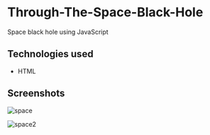 # Through-The-Space-Black-Hole

Space black hole using JavaScript

## Technologies used

* HTML


## Screenshots

![space](https://github.com/peter-kimanzi/Through-The-Space-Black-Hole/assets/71552773/b038a850-63ea-421b-b05c-38b8b02a54c8)

![space2](https://github.com/peter-kimanzi/Through-The-Space-Black-Hole/assets/71552773/80c4b80f-9fcf-4b95-9738-34aab11f8fba)
